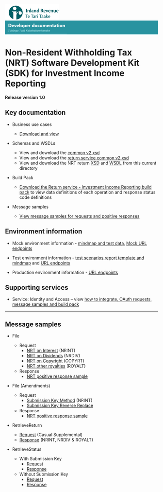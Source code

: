 ![IRD logo](../../Images/IRlogo.gif)
![Software Dev](../../Images/SoftwareDev.png)

# Non-Resident Withholding Tax (NRT) Software Development Kit (SDK) for Investment Income Reporting

#### Release version 1.0

## Key documentation

- Business use cases
	- [Download and view](III%20-%20NRT%20-%20GWS%20business%20use%20cases.pdf)
	
- Schemas and WSDLs
	- View and download the [common v2 xsd](../../Common%20XSD/Common.v2.xsd)
	- View and download the [return service common v2 xsd](../../Common%20XSD/ReturnCommon.v2.xsd)
	- View and download the NRT return [XSD](ReturnNRT.v1.xsd) and [WSDL](NRTDevWsdl.wsdl) from this current directory

- Build Pack
	- [Download the Return service - Investment Income Reporting build pack](../Gateway%20Services%20Build%20Pack%20-%20Return%20Service%20-%20III.pdf) to view data definitions of each operation and response status code definitions
	
- Message samples
    - [View message samples for requests and positive responses](#message-samples)

## Environment information

- Mock environment information - [mindmap and test data](../Test%20Details%20-%20IIR/README.md#mock-environment-information), [Mock URL endpoints](../Test%20Details%20-%20IIR/README.md#mock-environment) 
	
- Test environment information - [test scenarios report template and mindmap](../Test%20Details%20-%20IIR/README.md#test-environment-information) and [URL endpoints](../Test%20Details%20-%20IIR/README.md#test-environment-information)

- Production environment information - [URL endpoints](../Test%20Details%20-%20IIR/README.md#production-environment-information)	 

## Supporting services

* Service: Identity and Access – view [how to integrate, OAuth requests, message samples and build pack](https://github.com/InlandRevenue/Gateway_Services-Access/tree/master/Identity%20and%20Access)

-----------------

## Message samples

- File  
	- Request
		- [NRT on Interest](sample%20messages/File_Request_NRT_NRINT.xml) (NRINT)
		- [NRT on Dividends](sample%20messages/File_Request_NRT_NRDIV.xml) (NRDIV)
		- [NRT on Copyright](sample%20messages/File_Request_NRT_COPYRT.xml) (COPYRT)
		- [NRT other royalties](sample%20messages/File_Request_NRT_ROYALT.xml) (ROYALT)
	- Response
		- [NRT positive response sample](sample%20messages/File_Response_Generic.xml)
	
- File (Amendments)
	- Request
		- [Submission Key Method](sample%20messages/ile_Request_NRT_NRINT_amendment_with_submission_key.xml) (NRINT)
	    - [Submission Key Reverse Replace](sample%20messages/File_Request_NRT_NRINT_amendment_ReverseReplace.xml)
    - Response		
		- [NRT positive response sample](sample%20messages/File_Response_Generic.xml)
	
- RetrieveReturn
	- [Request](sample%20messages/RetreveReturn_Request_NRT.xml)  (Casual Supplemental)
	- [Response](sample%20messages/RetreveReturn_Response_NRT.xml)  (NRINT, NRDIV & ROYALT)

- RetrieveStatus
	- With Submission Key
		- [Request](sample%20messages/RetrieveStatus_Request_with_submission_key.xml) 
		- [Response](sample%20messages/RetrieveStatus_Response_with_submission_key.xml) 
	- Without Submission Key
		- [Request](sample%20messages/RetrieveStatus_Request_without_submission_key.xml) 
		- [Response](sample%20messages/RetrieveStatus_Response_without_submission_key.xml) 	
